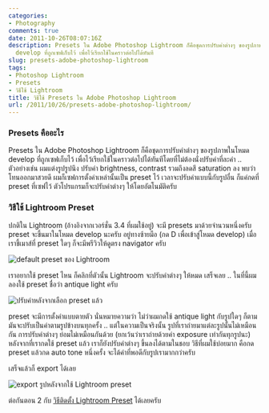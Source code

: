```yaml
---
categories:
- Photography
comments: true
date: 2011-10-26T08:07:16Z
description: Presets ใน Adobe Photoshop Lightroom ก็คือชุดการปรับค่าต่างๆ ของรูปภาพในโหมด
  develop ที่ถูกเซฟเก็บไว้ เพื่อไว้เรียกใช้ในคราวต่อไปได้ทันที
slug: presets-adobe-photoshop-lightroom
tags:
- Photoshop Lightroom
- Presets
- วิธีใช้ Lightroom
title: วิธีใช้ Presets ใน Adobe Photoshop Lightroom
url: /2011/10/26/presets-adobe-photoshop-lightroom/
---
```


### Presets คืออะไร

Presets ใน Adobe Photoshop Lightroom ก็คือชุดการปรับค่าต่างๆ ของรูปภาพในโหมด develop ที่ถูกเซฟเก็บไว้ เพื่อไว้เรียกใช้ในคราวต่อไปได้ทันทีโดยที่ไม่ต้องนั่งปรับค่าที่ละค่า .. ตัวอย่างเช่น ผมแต่งรูปรูปนึง ปรับค่า brightness, contrast รวมถึงลดสี saturation ลง พบว่าโทนออกมาสวยดี ผมก็เซฟการตั้งค่าเหล่านั้นเป็น preset ไว้ เวลาจะปรับค่าแบบนี้กับรูปอื่น ก็แค่กดที่ preset ที่เซฟไว้ ตัวโปรแกรมก็จะปรับค่าต่างๆ ให้โดยอัตโนมัติครับ

### วิธีใช้ Lightroom Preset

ปกติใน Lightroom (อ้างอิงจากเวอร์ชั่น 3.4 ที่ผมใช้อยู่) จะมี presets มาด้วยจำนวนหนึ่งครับ preset จะขึ้นมาในโหมด develop นะครับ อยู่ทางซ้ายมือ (กด D เพื่อเข้าสู่โหมด develop) เมื่อเราชี้เมาส์ที่ preset ใดๆ ก็จะมีพรีวิวให้ดูตรง navigator ครับ

![default preset ของ Lightroom](https://files.armno.in.th/uploads/2011/10/default.jpg)

เราอยากใช้ preset ไหน ก็คลิกที่ตัวนั้น Lightroom จะปรับค่าต่างๆ ให้หมด เสร็จเลย .. ในที่นี้ผมลองใช้ preset ชื่อว่า antique light ครับ

![ปรับค่าหลังจากเลือก preset แล้ว](https://files.armno.in.th/uploads/2011/10/applied.jpg)

preset จะมีการตั้งค่าแบบตายตัว นั่นหมายความว่า ไม่ว่าผมกดใช้ antique light กับรูปใดๆ ก็ตาม มันจะปรับเป็นค่าตามรูปข้างบนทุกครั้ง .. แต่ในความเป็นจริงนั้น รูปที่เราถ่ายมาแต่ละรูปนั้นไม่เหมือนกัน การปรับค่าต่างๆ ย่อมไม่เหมือนกันด้วย (ยกเว้นว่าเราถ่ายด้วยค่า exposure เท่ากันทุกรูปนะ) หลังจากที่เรากดใช้ preset แล้ว เราก็ยังปรับค่าต่างๆ ขึ้นลงได้ตามในชอบ วิธีที่ผมใช้บ่อยมาก คือกด preset แล้วกด auto tone หนึ่งครั้ง จะได้ค่าที่พอดีกับรูปเรามากกว่าครับ

เสร็จแล้วก็ export ได้เลย

![export รูปหลังจากใช้ Lightroom preset](https://files.armno.in.th/uploads/2011/10/adjusted-600x337.jpg)

ต่อกันตอน 2 กับ [วิธีติดตั้ง Lightroom Preset](https://armno.in.th/2011/10/27/installing-lightroom-presets/) ได้เลยครับ
